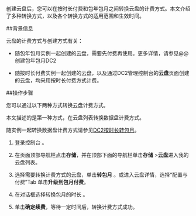 创建云盘后，您可以在按时长付费和包年包月之间转换云盘的计费方式。本文介绍了多种转换方式，以及各个转换方式的适用范围和生效时间。

##背景信息

云盘的计费方式与创建方式有关：

- 随包年包月实例一起创建的云盘，需要先付费再使用。更多详情，请参见@@创建包年包月DC2

- 随按时长付费实例一起创建的云盘，以及通过DC2管理控制台的**云盘**页面创建的云盘，均采用按时长付费方式计费。

##操作步骤

您可以通过以下两种方式转换云盘计费方式。

本文描述的是第一种方式，在云盘列表转换数据盘计费方式。

随实例一起转换数据盘计费方式请参见[DC2按时长转包月]()。


1. 登录控制台 。

2. 在页面顶部导航栏点击**存储**，并在顶部下面的导航栏单击**存储** >**云盘**进入我的云盘列表。

3. 选择需要转换计费方式的云盘，单击**转包月** 。或进入云盘详情，选择“配置与付费”Tab 单击**升级到包月付费**。

4. 在对话框选择转换包月的时长 。

5. 单击**确定续费**，等待一定时间后，转换计费方式成功。

